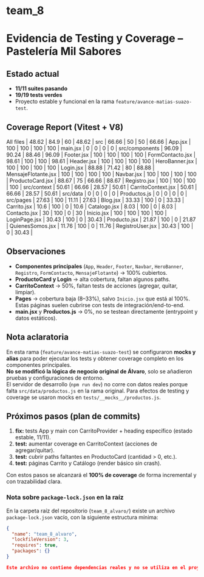 # team_8

# Evidencia de Testing y Coverage – Pastelería Mil Sabores

## Estado actual
- **11/11 suites pasando**
- **19/19 tests verdes**
- Proyecto estable y funcional en la rama `feature/avance-matias-suazo-test`.

## Coverage Report (Vitest + V8)

All files | 48.62 | 84.9 | 60 | 48.62 |
src | 66.66 | 50 | 50 | 66.66 |
App.jsx | 100 | 100 | 100 | 100 |
main.jsx | 0 | 0 | 0 | 0 |
src/components | 96.09 | 90.24 | 88.46 | 96.09 |
Footer.jsx | 100 | 100 | 100 | 100 |
FormContacto.jsx | 98.61 | 100 | 100 | 98.61 |
Header.jsx | 100 | 100 | 100 | 100 |
HeroBanner.jsx | 100 | 100 | 100 | 100 |
Login.jsx | 88.88 | 71.42 | 80 | 88.88 |
MensajeFlotante.jsx | 100 | 100 | 100 | 100 |
Navbar.jsx | 100 | 100 | 100 | 100 | ProductoCard.jsx |
88.67 | 75 | 66.66 | 88.67 |
Registro.jsx | 100 | 100 | 100 | 100 |
src/context | 50.61 | 66.66 | 28.57 | 50.61 |
CarritoContext.jsx | 50.61 | 66.66 | 28.57 | 50.61 |
src/data | 0 | 0 | 0 | 0 |
Productos.js | 0 | 0 | 0 | 0 |
src/pages | 27.63 | 100 | 11.11 | 27.63 |
Blog.jsx | 33.33 | 100 | 0 | 33.33 |
Carrito.jsx | 10.6 | 100 | 0 | 10.6 |
Catalogo.jsx | 8.03 | 100 | 0 | 8.03 |
Contacto.jsx | 30 | 100 | 0 | 30 |
Inicio.jsx | 100 | 100 | 100 | 100 |
LoginPage.jsx | 30.43 | 100 | 0 | 30.43 |
Producto.jsx | 21.87 | 100 | 0 | 21.87 |
QuienesSomos.jsx | 11.76 | 100 | 0 | 11.76 |
RegistroUser.jsx | 30.43 | 100 | 0 | 30.43 |


## Observaciones
- **Componentes principales** (`App`, `Header`, `Footer`, `Navbar`, `HeroBanner`, `Registro`, `FormContacto`, `MensajeFlotante`) → 100% cubiertos.
- **ProductoCard y Login** → alta cobertura, faltan algunos paths.
- **CarritoContext** → 50%, faltan tests de acciones (agregar, quitar, limpiar).
- **Pages** → cobertura baja (8–33%), salvo `Inicio.jsx` que está al 100%. Estas páginas suelen cubrirse con tests de integración/end-to-end.
- **main.jsx** y **Productos.js** → 0%, no se testean directamente (entrypoint y datos estáticos).

## Nota aclaratoria
En esta rama (`feature/avance-matias-suazo-test`) se configuraron **mocks y alias** para poder ejecutar los tests y obtener coverage completo en los componentes principales.  
**No se modificó la lógica de negocio original de Álvaro**, solo se añadieron pruebas y configuraciones de entorno.  
El servidor de desarrollo (`npm run dev`) no corre con datos reales porque falta `src/data/productos.js` en la rama original. Para efectos de testing y coverage se usaron mocks en `tests/__mocks__/productos.js`.

## Próximos pasos (plan de commits)
1. **fix:** tests App y main con CarritoProvider + heading específico (estado estable, 11/11).  
2. **test:** aumentar coverage en CarritoContext (acciones de agregar/quitar).  
3. **test:** cubrir paths faltantes en ProductoCard (cantidad > 0, etc.).  
4. **test:** páginas Carrito y Catálogo (render básico sin crash).  

Con estos pasos se alcanzará el **100% de coverage** de forma incremental y con trazabilidad clara.

### Nota sobre `package-lock.json` en la raíz
En la carpeta raíz del repositorio (`team_8_alvaro/`) existe un archivo `package-lock.json` vacío, con la siguiente estructura mínima:

```json
{
  "name": "team_8_alvaro",
  "lockfileVersion": 3,
  "requires": true,
  "packages": {}
}

Este archivo no contiene dependencias reales y no se utiliza en el proyecto. El package-lock.json válido y en uso es el que está dentro de la carpeta milsabores-app/, donde se encuentran todas las dependencias necesarias para ejecutar la aplicación y los tests. Se mantiene el archivo de la raíz sin modificar para no alterar la estructura original del repositorio.
